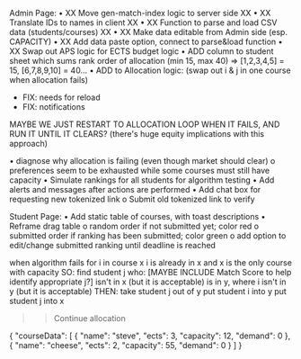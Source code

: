 Admin Page:
• XX Move gen-match-index logic to server side XX
• XX Translate IDs to names in client XX
• XX Function to parse and load CSV data (students/courses) XX
• XX Make data editable from Admin side (esp. CAPACITY)
• XX Add data paste option, connect to parse&load function
• XX Swap out APS logic for ECTS budget logic
• ADD column to student sheet which sums rank order of allocation (min 15, max 40) => [1,2,3,4,5] = 15, [6,7,8,9,10] = 40...
• ADD to Allocation logic: (swap out i & j in one course when allocation fails)

- FIX: needs for reload
- FIX: notifications

MAYBE WE JUST RESTART TO ALLOCATION LOOP WHEN IT FAILS, AND RUN IT UNTIL IT CLEARS? (there's huge equity implications with this approach)

• diagnose why allocation is failing (even though market should clear)
o preferences seem to be exhausted while some courses must still have capacity
• Simulate rankings for all students for algorithm testing
• Add alerts and messages after actions are performed
• Add chat box for requesting new tokenized link
o Submit old tokenized link to verify

Student Page:
• Add static table of courses, with toast descriptions
• Reframe drag table
o random order if not submitted yet; color red
o submitted order if ranking has been submitted; color green
o add option to edit/change submitted ranking until deadline is reached

when algorithm fails for i in course x
i is already in x
and x is the only course with capacity
SO: find student j who:
[MAYBE INCLUDE Match Score to help identify appropriate j?]
isn't in x (but it is acceptable)
is in y, where i isn't in y (but it is acceptable)
THEN:
take student j out of y
put student i into y
put student j into x

> > Continue allocation

{
"courseData": [
{
"name": "steve",
"ects": 3,
"capacity": 12,
"demand": 0
},
{
"name": "cheese",
"ects": 2,
"capacity": 55,
"demand": 0
}
]
}
